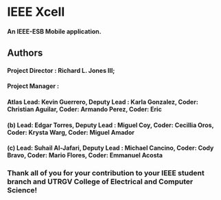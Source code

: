 # IEEE Xcell

#### An IEEE-ESB Mobile application.

## Authors

#### Project Director   : Richard L. Jones III;
#### Project Manager    : 

#### Atlas  Lead: Kevin Guerrero, Deputy Lead : Karla Gonzalez, Coder: Christian Aguilar, Coder: Armando Perez, Coder: Eric

#### (b)    Lead: Edgar Torres, Deputy Lead : Miguel Coy, Coder: Cecillia Oros, Coder: Krysta Warg, Coder: Miguel Amador

#### (c)    Lead: Suhail Al-Jafari, Deputy Lead : Michael Cancino, Coder: Cody Bravo, Coder: Mario Flores, Coder: Emmanuel Acosta

### Thank all of you for your contribution to your IEEE student branch and UTRGV College of Electrical and Computer Science!
